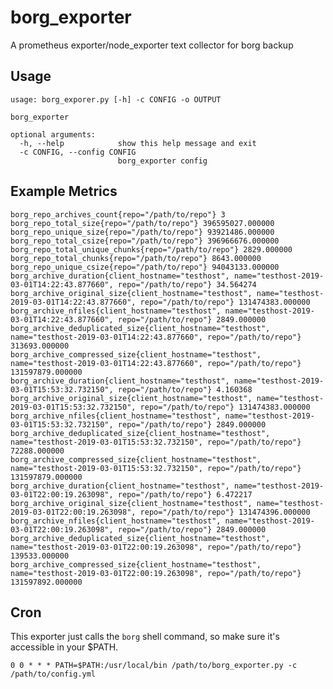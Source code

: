 # borg_exporter
A prometheus exporter/node_exporter text collector for borg backup



## Usage
    usage: borg_exporer.py [-h] -c CONFIG -o OUTPUT

    borg_exporter

    optional arguments:
      -h, --help            show this help message and exit
      -c CONFIG, --config CONFIG
                            borg_exporter config

## Example Metrics

    borg_repo_archives_count{repo="/path/to/repo"} 3
    borg_repo_total_size{repo="/path/to/repo"} 396595027.000000
    borg_repo_unique_size{repo="/path/to/repo"} 93921486.000000
    borg_repo_total_csize{repo="/path/to/repo"} 396966676.000000
    borg_repo_total_unique_chunks{repo="/path/to/repo"} 2829.000000
    borg_repo_total_chunks{repo="/path/to/repo"} 8643.000000
    borg_repo_unique_csize{repo="/path/to/repo"} 94043133.000000
    borg_archive_duration{client_hostname="testhost", name="testhost-2019-03-01T14:22:43.877660", repo="/path/to/repo"} 34.564274
    borg_archive_original_size{client_hostname="testhost", name="testhost-2019-03-01T14:22:43.877660", repo="/path/to/repo"} 131474383.000000
    borg_archive_nfiles{client_hostname="testhost", name="testhost-2019-03-01T14:22:43.877660", repo="/path/to/repo"} 2849.000000
    borg_archive_deduplicated_size{client_hostname="testhost", name="testhost-2019-03-01T14:22:43.877660", repo="/path/to/repo"} 313693.000000
    borg_archive_compressed_size{client_hostname="testhost", name="testhost-2019-03-01T14:22:43.877660", repo="/path/to/repo"} 131597879.000000
    borg_archive_duration{client_hostname="testhost", name="testhost-2019-03-01T15:53:32.732150", repo="/path/to/repo"} 4.160368
    borg_archive_original_size{client_hostname="testhost", name="testhost-2019-03-01T15:53:32.732150", repo="/path/to/repo"} 131474383.000000
    borg_archive_nfiles{client_hostname="testhost", name="testhost-2019-03-01T15:53:32.732150", repo="/path/to/repo"} 2849.000000
    borg_archive_deduplicated_size{client_hostname="testhost", name="testhost-2019-03-01T15:53:32.732150", repo="/path/to/repo"} 72288.000000
    borg_archive_compressed_size{client_hostname="testhost", name="testhost-2019-03-01T15:53:32.732150", repo="/path/to/repo"} 131597879.000000
    borg_archive_duration{client_hostname="testhost", name="testhost-2019-03-01T22:00:19.263098", repo="/path/to/repo"} 6.472217
    borg_archive_original_size{client_hostname="testhost", name="testhost-2019-03-01T22:00:19.263098", repo="/path/to/repo"} 131474396.000000
    borg_archive_nfiles{client_hostname="testhost", name="testhost-2019-03-01T22:00:19.263098", repo="/path/to/repo"} 2849.000000
    borg_archive_deduplicated_size{client_hostname="testhost", name="testhost-2019-03-01T22:00:19.263098", repo="/path/to/repo"} 139533.000000
    borg_archive_compressed_size{client_hostname="testhost", name="testhost-2019-03-01T22:00:19.263098", repo="/path/to/repo"} 131597892.000000


## Cron

This exporter just calls the `borg` shell command, so make sure it's accessible in your $PATH.

    0 0 * * * PATH=$PATH:/usr/local/bin /path/to/borg_exporter.py -c /path/to/config.yml
